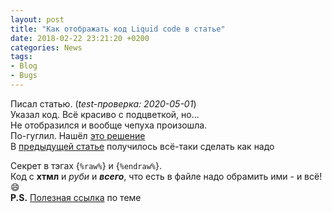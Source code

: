 ```yaml
---
layout: post  
title: "Как отображать код Liquid code в статье"  
date: 2018-02-22 23:21:20 +0200
categories: News
tags: 
- Blog
- Bugs
---
```

Писал статью.  (*test-проверка: 2020-05-01*)  
Указал код. Всё красиво с подцветкой, но...  
Не отобразился и вообще чепуха произошла.  
По-гуглил. Нашёл [это решение](https://www.juev.org/2012/07/05/jekyll-liquid-code-in-article/)  
В [предыдущей статье](https://dvesti.github.io/jekyll-jacman/news/2018/02/22/pagination-jacman/) получилось всё-таки сделать как надо  

Секрет в тэгах {`%raw%`} и {`%endraw%`}.  
Код с **хтмл** и *руби* и ***всего***, что есть в файле надо обрамить ими - и всё! :smile:   
**P.S.** [Полезная ссылка](https://jekyllrb.com/docs/templates/#code-snippet-highlighting) по теме